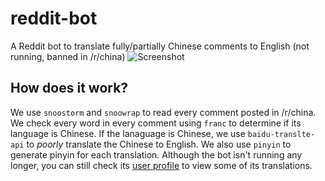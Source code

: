# reddit-bot
A Reddit bot to translate fully/partially Chinese comments to English (not running, banned in /r/china)
![Screenshot](https://res.cloudinary.com/asdfbot/image/upload/v1546666606/screenshot_meeqfc.png)

## How does it work?

We use `snoostorm` and `snoowrap` to read every comment posted in /r/china. We check every word in every comment using `franc` to determine if its language is Chinese. If the lanaguage is Chinese,
we use `baidu-translte-api` to *poorly* translate the Chinese to English. We also use `pinyin` to generate pinyin for each translation. Although the bot isn't running any longer, you can still
check its [user profile](https://www.reddit.com/user/chinese_to_english) to view some of its translations.
